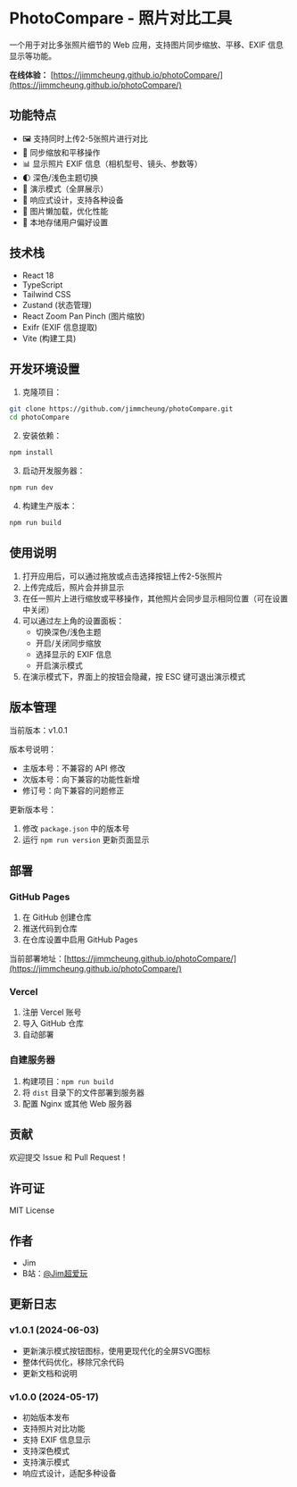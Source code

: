 # PhotoCompare - 照片对比工具

一个用于对比多张照片细节的 Web 应用，支持图片同步缩放、平移、EXIF 信息显示等功能。

**在线体验：** [https://jimmcheung.github.io/photoCompare/](https://jimmcheung.github.io/photoCompare/)

## 功能特点

- 🖼️ 支持同时上传2-5张照片进行对比
- 🔄 同步缩放和平移操作
- 📊 显示照片 EXIF 信息（相机型号、镜头、参数等）
- 🌓 深色/浅色主题切换
- 🎯 演示模式（全屏展示）
- 📱 响应式设计，支持各种设备
- 🚀 图片懒加载，优化性能
- 💾 本地存储用户偏好设置

## 技术栈

- React 18
- TypeScript
- Tailwind CSS
- Zustand (状态管理)
- React Zoom Pan Pinch (图片缩放)
- Exifr (EXIF 信息提取)
- Vite (构建工具)

## 开发环境设置

1. 克隆项目：
```bash
git clone https://github.com/jimmcheung/photoCompare.git
cd photoCompare
```

2. 安装依赖：
```bash
npm install
```

3. 启动开发服务器：
```bash
npm run dev
```

4. 构建生产版本：
```bash
npm run build
```

## 使用说明

1. 打开应用后，可以通过拖放或点击选择按钮上传2-5张照片
2. 上传完成后，照片会并排显示
3. 在任一照片上进行缩放或平移操作，其他照片会同步显示相同位置（可在设置中关闭）
4. 可以通过左上角的设置面板：
   - 切换深色/浅色主题
   - 开启/关闭同步缩放
   - 选择显示的 EXIF 信息
   - 开启演示模式
5. 在演示模式下，界面上的按钮会隐藏，按 ESC 键可退出演示模式

## 版本管理

当前版本：v1.0.1

版本号说明：
- 主版本号：不兼容的 API 修改
- 次版本号：向下兼容的功能性新增
- 修订号：向下兼容的问题修正

更新版本号：
1. 修改 `package.json` 中的版本号
2. 运行 `npm run version` 更新页面显示

## 部署

### GitHub Pages
1. 在 GitHub 创建仓库
2. 推送代码到仓库
3. 在仓库设置中启用 GitHub Pages

当前部署地址：[https://jimmcheung.github.io/photoCompare/](https://jimmcheung.github.io/photoCompare/)

### Vercel
1. 注册 Vercel 账号
2. 导入 GitHub 仓库
3. 自动部署

### 自建服务器
1. 构建项目：`npm run build`
2. 将 `dist` 目录下的文件部署到服务器
3. 配置 Nginx 或其他 Web 服务器

## 贡献

欢迎提交 Issue 和 Pull Request！

## 许可证

MIT License

## 作者

- Jim
- B站：[@Jim超爱玩](https://space.bilibili.com/13818699)

## 更新日志

### v1.0.1 (2024-06-03)
- 更新演示模式按钮图标，使用更现代化的全屏SVG图标
- 整体代码优化，移除冗余代码
- 更新文档和说明

### v1.0.0 (2024-05-17)
- 初始版本发布
- 支持照片对比功能
- 支持 EXIF 信息显示
- 支持深色模式
- 支持演示模式
- 响应式设计，适配多种设备
